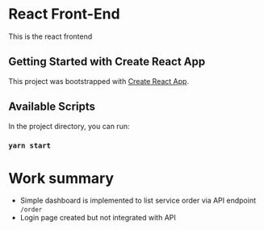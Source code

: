 
# React Front-End

This is the react frontend
## Getting Started with Create React App

This project was bootstrapped with [Create React App](https://github.com/facebook/create-react-app).

## Available Scripts

In the project directory, you can run:

### `yarn start`

# Work summary
* Simple dashboard is implemented to list service order via API endpoint `/order`
* Login page created but not integrated with API
